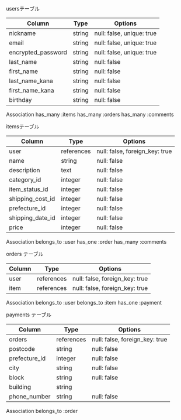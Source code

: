 usersテーブル

|Column             |Type  |Options                   |
|-------------------|------|--------------------------|
|nickname           |string|null: false, unique: true |
|email              |string|null: false, unique: true |
|encrypted_password |string|null: false, unique: true |
|last_name          |string|null: false               |
|first_name         |string|null: false               |
|last_name_kana     |string|null: false               |
|first_name_kana    |string|null: false               |
|birthday           |string|null: false               |

Association
has_many :items
has_many :orders
has_many :comments

itemsテーブル

|Column             |Type       |Options                        |
|-------------------|-----------|-------------------------------|
|user               |references |null: false, foreign_key: true |
|name               |string     |null: false                    |
|description        |text       |null: false                    |
|category_id        |integer    |null: false                    |
|item_status_id     |integer    |null: false                    |
|shipping_cost_id   |integer    |null: false                    |
|prefecture_id      |integer    |null: false                    |
|shipping_date_id   |integer    |null: false                    |
|price              |integer    |null: false                    |

Association
belongs_to :user
has_one :order
has_many :comments

orders テーブル

|Column |Type       |Options                        |
|-------|-----------|-------------------------------|
|user   |references |null: false, foreign_key: true |
|item   |references |null: false, foreign_key: true |

Association
belongs_to :user
belongs_to :item
has_one :payment

payments テーブル

|Column        |Type       |Options                         |
|--------------|------------|-------------------------------|
|orders	       | references |null: false, foreign_key: true |
|postcode      |	string	  |null: false                    |
|prefecture_id | integer	  |null: false                    |
|city	         | string	    |null: false                    |
|block	       | string	    |null: false                    |
|building	     | string	    |                               |
|phone_number	 | string	    |null: false                    |

Association
belongs_to :order